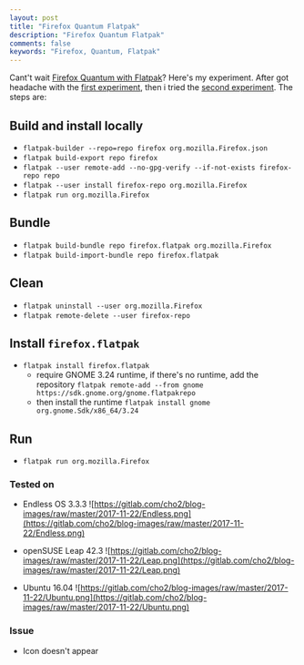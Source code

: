 ```yaml
---
layout: post
title: "Firefox Quantum Flatpak"
description: "Firefox Quantum Flatpak"
comments: false
keywords: "Firefox, Quantum, Flatpak"
---
```


Cant't wait [Firefox Quantum with Flatpak](https://github.com/cho2/org.mozilla.Firefox/raw/master/firefox.flatpak)? Here's my experiment.
After got headache with the [first experiment](https://github.com/cho2/firefox-quantum-flatpak), then i tried the [second experiment](https://github.com/cho2/org.mozilla.Firefox). The steps are:

## Build and install locally
* `flatpak-builder --repo=repo firefox org.mozilla.Firefox.json`
* `flatpak build-export repo firefox`
* `flatpak --user remote-add --no-gpg-verify --if-not-exists firefox-repo repo`
* `flatpak --user install firefox-repo org.mozilla.Firefox`
* `flatpak run org.mozilla.Firefox`

## Bundle
* `flatpak build-bundle repo firefox.flatpak org.mozilla.Firefox`
* `flatpak build-import-bundle repo firefox.flatpak`

## Clean 
* `flatpak uninstall --user org.mozilla.Firefox`
* `flatpak remote-delete --user firefox-repo`

## Install `firefox.flatpak`
* `flatpak install firefox.flatpak`
    * require GNOME 3.24 runtime, if there's no runtime, add the repository `flatpak remote-add --from gnome https://sdk.gnome.org/gnome.flatpakrepo`
    * then install the runtime `flatpak install gnome org.gnome.Sdk/x86_64/3.24`

## Run
* `flatpak run org.mozilla.Firefox`

### Tested on
* Endless OS 3.3.3
![https://gitlab.com/cho2/blog-images/raw/master/2017-11-22/Endless.png](https://gitlab.com/cho2/blog-images/raw/master/2017-11-22/Endless.png)

* openSUSE Leap 42.3
![https://gitlab.com/cho2/blog-images/raw/master/2017-11-22/Leap.png](https://gitlab.com/cho2/blog-images/raw/master/2017-11-22/Leap.png)

* Ubuntu 16.04
![https://gitlab.com/cho2/blog-images/raw/master/2017-11-22/Ubuntu.png](https://gitlab.com/cho2/blog-images/raw/master/2017-11-22/Ubuntu.png)

### Issue
* Icon doesn't appear
